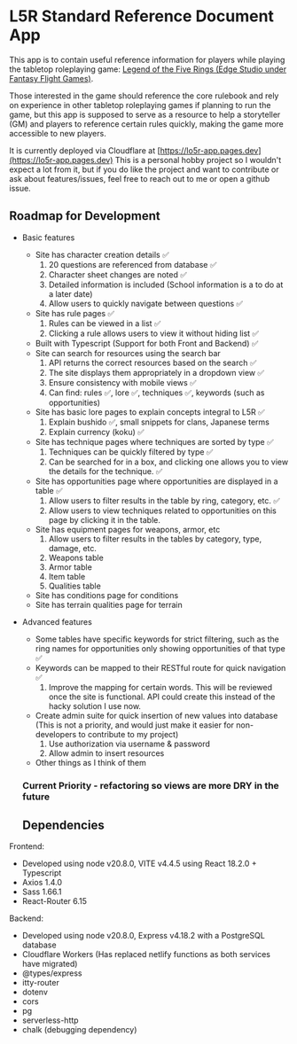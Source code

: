 # L5R Standard Reference Document App

This app is to contain useful reference information for players while playing the tabletop roleplaying game: [Legend of the Five Rings (Edge Studio under Fantasy Flight Games)](https://www.edge-studio.net/games/l5r-core-rulebook/).

Those interested in the game should reference the core rulebook and rely on experience in other tabletop roleplaying games if planning to run the game, but this app is supposed to serve as a resource to help a storyteller (GM) and players to reference certain rules quickly, making the game more accessible to new players.

It is currently deployed via Cloudflare at [https://lo5r-app.pages.dev](https://lo5r-app.pages.dev)
This is a personal hobby project so I wouldn't expect a lot from it, but if you do like the project and want to contribute or ask about features/issues, feel free to reach out to me or open a github issue.

## Roadmap for Development

* Basic features 
  * Site has character creation details ✅
    1. 20 questions are referenced from database ✅
    2. Character sheet changes are noted ✅
    3. Detailed information is included (School information is a to do at a later date)
    4. Allow users to quickly navigate between questions ✅
  * Site has rule pages ✅
    1. Rules can be viewed in a list ✅
    2. Clicking a rule allows users to view it without hiding list ✅
  * Built with Typescript (Support for both Front and Backend) ✅
  * Site can search for resources using the search bar 
    1. API returns the correct resources based on the search ✅
    2. The site displays them appropriately in a dropdown view ✅
    3. Ensure consistency with mobile views ✅
    4. Can find: rules ✅, lore ✅, techniques ✅, keywords (such as opportunities)
  * Site has basic lore pages to explain concepts integral to L5R ✅
    1. Explain bushido ✅, small snippets for clans, Japanese terms
    2. Explain currency (koku) ✅
  * Site has technique pages where techniques are sorted by type ✅
    1. Techniques can be quickly filtered by type  ✅
    2. Can be searched for in a box, and clicking one allows you to view the details for the technique. ✅
  * Site has opportunities page where opportunities are displayed in a table ✅
    1. Allow users to filter results in the table by ring, category, etc. ✅
    2. Allow users to view techniques related to opportunities on this page by clicking it in the table. 
  * Site has equipment pages for weapons, armor, etc
    1. Allow users to filter results in the tables by category, type, damage, etc.
    2. Weapons table
    3. Armor table
    4. Item table
    5. Qualities table
  * Site has conditions page for conditions
  * Site has terrain qualities page for terrain
* Advanced features
  * Some tables have specific keywords for strict filtering, such as the ring names for opportunities only showing opportunities of that type ✅
  * Keywords can be mapped to their RESTful route for quick navigation ✅
    1. Improve the mapping for certain words. This will be reviewed once the site is functional. API could create this instead of the hacky solution I use now.
  * Create admin suite for quick insertion of new values into database (This is not a priority, and would just make it easier for non-developers to contribute to my project)
    1. Use authorization via username & password
    2. Allow admin to insert resources
  * Other things as I think of them
 
  ### Current Priority - refactoring so views are more DRY in the future

  ## Dependencies 

Frontend:
  * Developed using node v20.8.0, VITE v4.4.5 using React 18.2.0 + Typescript
  * Axios 1.4.0
  * Sass 1.66.1
  * React-Router 6.15

Backend: 
  * Developed using node v20.8.0, Express v4.18.2 with a PostgreSQL database
  * Cloudflare Workers (Has replaced netlify functions as both services have migrated)
  * @types/express
  * itty-router
  * dotenv
  * cors
  * pg
  * serverless-http
  * chalk (debugging dependency)
